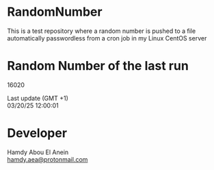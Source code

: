 # RandomNumber    
This is a test repository where a random number is pushed to a file automatically passwordless from a cron job in my Linux CentOS server    
# Random Number of the last run   
16020
      
Last update (GMT +1)    
03/20/25 12:00:01
# Developer    
Hamdy Abou El Anein   
hamdy.aea@protonmail.com
